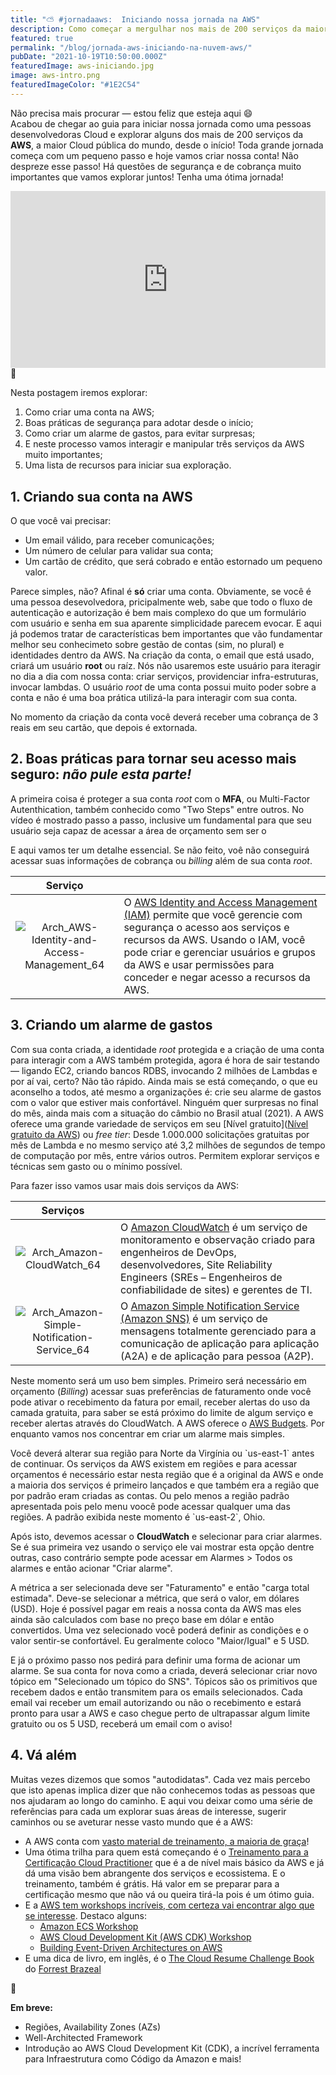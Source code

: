 ```yaml
---
title: "⛅ #jornadaaws:  Iniciando nossa jornada na AWS"
description: Como começar a mergulhar nos mais de 200 serviços da maior Nuvem do mundo
featured: true
permalink: "/blog/jornada-aws-iniciando-na-nuvem-aws/"
pubDate: "2021-10-19T10:50:00.000Z"
featuredImage: aws-iniciando.jpg
image: aws-intro.png
featuredImageColor: "#1E2C54"
---
```


<p class="lead">Não precisa mais procurar — estou feliz que esteja aqui <span role="img" aria-label="Felicidade" >😄</span>
<br/>
Acabou de chegar ao guia para iniciar nossa jornada como uma pessoas desenvolvedoras Cloud e explorar alguns dos mais de 200 serviços da <strong>AWS</strong>, a maior Cloud pública do mundo, desde o início! Toda grande jornada começa com um pequeno passo e hoje vamos criar nossa conta! Não despreze esse passo! Há questões de segurança e de cobrança muito importantes que vamos explorar juntos! Tenha uma ótima jornada!</p>

<style>.embed-container { position: relative; padding-bottom: 56.25%; height: 0; overflow: hidden; max-width: 100%; } .embed-container iframe, .embed-container object, .embed-container embed { position: absolute; top: 0; left: 0; width: 100%; height: 100%; }</style><div class='embed-container'>
<iframe title="YouTube" width="560" height="315" src="https://www.youtube.com/embed/Fc71FVao7Dw" frameBorder="0" allow="accelerometer; autoplay; clipboard-write; encrypted-media; gyroscope; picture-in-picture" allowfullscreen></iframe>
</div>


<section class="callout">
  <div class="callout__icon"><span role="img" aria-label="Objetivos" >📖</span></div>
  <article class="callout__content">
    <p>Nesta postagem iremos explorar:</p>
    <ol>
      <li>Como criar uma conta na AWS;</li>
      <li>Boas práticas de segurança para adotar desde o início;</li>
      <li>Como criar um alarme de gastos, para evitar surpresas;</li>
      <li>E neste processo vamos interagir e manipular três serviços da AWS muito importantes;
      <li>Uma lista de recursos para iniciar sua exploração.</li>
    </ol>
  </article>
</section>

## 1. Criando sua conta na AWS

O que você vai precisar:

- Um email válido, para receber comunicações;
- Um número de celular para validar sua conta;
- Um cartão de crédito, que será cobrado e então estornado um pequeno valor.

Parece simples, não? Afinal é **só** criar uma conta. Obviamente, se você é uma pessoa desevolvedora, pricipalmente web, sabe que todo o fluxo de autenticação e autorização é bem mais complexo do que um formulário com usuário e senha em sua aparente simplicidade parecem evocar. E aqui já podemos tratar  de características bem importantes que vão fundamentar melhor seu conhecimeto sobre gestão de contas (sim, no plural) e identidades dentro da AWS. Na criação da conta, o email que está usado, criará um usuário **root** ou raíz. Nós não usaremos este usuário para iteragir no dia a dia com nossa conta: criar serviços, providenciar infra-estruturas, invocar lambdas. O usuário _root_ de uma conta possui muito poder sobre a conta e não é uma boa prática utilizá-la para interagir com sua conta.

No momento da criação da conta você deverá receber uma cobrança de 3 reais em seu cartão, que depois é extornada.

## 2. Boas práticas para tornar seu acesso mais seguro: _não pule esta parte!_

A primeira coisa é proteger a sua conta _root_ com o **MFA**, ou Multi-Factor Autenthication, também conhecido como "Two Steps" entre outros. No vídeo é mostrado passo a passo, inclusive um fundamental para que seu usuário seja capaz de acessar a área de orçamento sem ser o

E aqui vamos ter um detalhe essencial. Se não feito, voê não conseguirá acessar suas informações de cobrança ou _billing_ além de sua conta _root_.

|   Serviço         |                     |
|:--------:|----------------|
|   ![Arch_AWS-Identity-and-Access-Management_64](https://user-images.githubusercontent.com/509054/122422909-e83dac80-cf63-11eb-8530-d92cfa5fcf16.png)  |          O [AWS Identity and Access Management (IAM)](https://aws.amazon.com/pt/iam/) permite que você gerencie com segurança o acesso aos serviços e recursos da AWS. Usando o IAM, você pode criar e gerenciar usuários e grupos da AWS e usar permissões para conceder e negar acesso a recursos da AWS.           |

## 3. Criando um alarme de gastos

Com sua conta criada, a identidade _root_ protegida e a criação de uma conta para interagir com a AWS também protegida, agora é hora de sair testando — ligando EC2, criando bancos RDBS, invocando 2 milhões de Lambdas e por aí vai, certo? Não tão rápido. Ainda mais se está começando, o que eu aconselho a todos, até mesmo a organizações é: crie seu alarme de gastos com o valor que estiver mais confortável. Ninguém quer surpresas no final do mês, ainda mais com a situação do câmbio no Brasil atual (2021). A AWS oferece uma grande variedade de serviços em seu [Nível gratuito]([Nível gratuito da AWS](https://aws.amazon.com/pt/free/)) ou _free tier_: Desde 1.000.000 solicitações gratuitas por mês de Lambda e no mesmo serviço até  3,2 milhões de segundos de tempo de computação por mês, entre vários outros. Permitem explorar serviços e técnicas sem gasto ou o mínimo possível.

Para fazer isso vamos usar mais dois serviços da AWS:

|   Serviços         |                     |
|:--------:|----------------|
|   ![Arch_Amazon-CloudWatch_64](https://user-images.githubusercontent.com/509054/122423656-75810100-cf64-11eb-88c2-4703a5795437.png) |          O [Amazon CloudWatch](https://aws.amazon.com/pt/cloudwatch/) é um serviço de monitoramento e observação criado para engenheiros de DevOps, desenvolvedores, Site Reliability Engineers (SREs – Engenheiros de confiabilidade de sites) e gerentes de TI.            |
|   ![Arch_Amazon-Simple-Notification-Service_64](https://user-images.githubusercontent.com/509054/122423413-479bbc80-cf64-11eb-9d5e-2f24433e330d.png)   |          O [Amazon Simple Notification Service (Amazon SNS)](https://aws.amazon.com/pt/sns/) é um serviço de mensagens totalmente gerenciado para a comunicação de aplicação para aplicação (A2A) e de aplicação para pessoa (A2P).

Neste momento será um uso bem simples. Primeiro será necessário em orçamento (_Billing_) acessar suas preferências de faturamento onde você pode ativar o recebimento da fatura por email, receber alertas do uso da camada gratuita, para saber se está próximo do limite de algum serviço e receber alertas através do CloudWatch. A AWS oferece o [AWS Budgets](https://aws.amazon.com/pt/aws-cost-management/aws-budgets/). Por enquanto vamos nos concentrar em criar um alarme mais simples.

<section class="callout--warning">
  <article class="callout__content">
    <p>Você deverá alterar sua região para Norte da Virgínia ou `us-east-1` antes de continuar. Os serviços da AWS existem em regiões e para acessar orçamentos é necessário estar nesta região que é a original da AWS e onde a maioria dos serviços é primeiro lançados e que também era a região que por padrão eram criadas as contas. Ou pelo menos a região padrão apresentada pois pelo menu voocê pode acessar qualquer uma das regiões. A padrão exibida neste momento é `us-east-2`, Ohio.</p>
  </article>
</section>

Após isto, devemos acessar o **CloudWatch** e selecionar para criar alarmes. Se é sua primeira vez usando o serviço ele vai mostrar esta opção dentre outras, caso contrário sempte pode acessar em Alarmes > Todos os alarmes e então acionar "Criar alarme".

A métrica a ser selecionada deve ser "Faturamento" e então "carga total estimada". Deve-se selecionar a métrica, que será o valor, em dólares (USD). Hoje é possível pagar em reais a nossa conta da AWS mas eles ainda são calculados com base no preço base em dólar e então convertidos. Uma vez selecionado você poderá definir as condições e o valor sentir-se confortável. Eu geralmente coloco "Maior/Igual" e 5 USD.

E já o próximo passo nos pedirá para definir uma forma de acionar um alarme. Se sua conta for nova como a criada, deverá selecionar criar novo tópico em "Selecionado um tópico do SNS". Tópicos são os primitivos que recebem dados e então transmitem para os emails selecionados. Cada email vai receber um email autorizando ou não o recebimento e estará pronto para usar a AWS e caso chegue perto de ultrapassar algum limite gratuito ou os 5 USD, receberá um email com o aviso!

## 4. Vá além

Muitas vezes dizemos que somos "autodidatas". Cada vez mais percebo que isto apenas implica dizer que não conhecemos todas as pessoas que nos ajudaram ao longo do caminho. E aqui vou deixar como uma série de referências para cada um explorar suas áreas de interesse, sugerir caminhos ou se aveturar nesse vasto mundo que é a AWS:

- A AWS conta com [vasto material de treinamento, a maioria de graça](https://aws.amazon.com/pt/training/)!
- Uma ótima trilha para quem está começando é o [Treinamento para a Certificação Cloud Practitioner](https://aws.amazon.com/pt/certification/certified-cloud-practitioner) que é a de nível mais básico da AWS e já dá uma visão bem abrangente dos serviços e ecossistema. E o treinamento, também é grátis. Há valor em se preparar para a certificação mesmo que não vá ou queira tirá-la pois é um ótimo guia.
- E a [AWS tem workshops incríveis, com certeza vai encontrar algo que se interesse](https://workshops.aws/). Destaco alguns:
  - [Amazon ECS Workshop](https://ecsworkshop.com/)
  - [AWS Cloud Development Kit (AWS CDK) Workshop](https://cdkworkshop.com/)
  - [Building Event-Driven Architectures on AWS](https://event-driven-architecture.workshop.aws/2-event-bridge.html)
- E uma dica de livro, em inglês, é o [The Cloud Resume Challenge Book](https://cloudresumechallenge.dev/book/) do [Forrest Brazeal](https://forrestbrazeal.com/)

<section class="callout">
  <div class="callout__icon"><span role="img" aria-label="Futuras publicações">📗</span></div>
  <article class="callout__content">
    <p><b>Em breve:</b></p> 
    <ul>
      <li>Regiões, Availability Zones (AZs)</li>
      <li>Well-Architected Framework</li>
      <li>Introdução ao AWS Cloud Development Kit (CDK), a incrível ferramenta para Infraestrutura como Código da Amazon e mais!</li>
    </ul>
  </article>
</section>